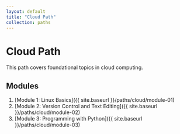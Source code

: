 ```yaml
---
layout: default
title: "Cloud Path"
collection: paths
---
```


# Cloud Path

This path covers foundational topics in cloud computing.

## Modules

1. [Module 1: Linux Basics]({{ site.baseurl }}/paths/cloud/module-01)
2. [Module 2: Version Control and Text Editing]({{ site.baseurl }}/paths/cloud/module-02)
3. [Module 3: Programming with Python]({{ site.baseurl }}/paths/cloud/module-03)
